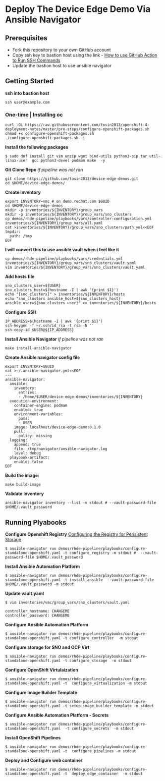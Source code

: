 # Deploy The Device Edge Demo Via Ansible Navigator

## Prerequisites
* Fork this repository to your own GitHub account
* Copy ssh key to bastion host using the link - [How to use GitHub Action to Run SSH Commands](https://medium.com/@tcij1013/how-to-use-github-action-to-run-ssh-commands-609df2a88ac3)
* Update the bastion host to use ansible navigator 

## Getting Started
**ssh into bastion host**
```
ssh user@example.com
```

### One-time | Installing oc
```
curl -OL https://raw.githubusercontent.com/tosin2013/openshift-4-deployment-notes/master/pre-steps/configure-openshift-packages.sh
chmod +x configure-openshift-packages.sh
./configure-openshift-packages.sh -i
```

**Install the following packages** 
```
$ sudo dnf install git vim unzip wget bind-utils python3-pip tar util-linux-user  gcc python3-devel podman make  -y
```

**Git Clone Repo** *if pipeline was not ran*
```
git clone https://github.com/tosin2013/device-edge-demos.git
cd $HOME/device-edge-demos/
```

**Create Inventory**
```
export INVENTORY=vmc # on demo.redhat.com $GUID
cd $HOME/device-edge-demos
mkdir -p inventories/${INVENTORY}/group_vars
mkdir -p inventories/${INVENTORY}/group_vars/sno_clusters
cp demos/rhde-pipeline/playbooks/vars/controller-configuration.yml inventories/${INVENTORY}/group_vars/all.yaml
cat >inventories/${INVENTORY}/group_vars/sno_clusters/path.yml<<EOF
tmpdir:
  path: /tmp
EOF
```

**I will convert this to use ansible vault when i feel like it**
```
cp demos/rhde-pipeline/playbooks/vars/credentials.yml inventories/${INVENTORY}/group_vars/sno_clusters/vault.yaml
vim inventories/${INVENTORY}/group_vars/sno_clusters/vault.yaml
```

**Add hosts file**
```
sno_clusters_user=${USER}
sno_clusters_host=$(hostname -I | awk '{print $1}')
echo "[sno_clusters]" > inventories/${INVENTORY}/hosts
echo "sno_clusters ansible_host=${sno_clusters_host} ansible_user=${sno_clusters_user}" >> inventories/${INVENTORY}/hosts
```
**Configure SSH**
```
IP_ADDRESS=$(hostname -I | awk '{print $1}')
ssh-keygen -f ~/.ssh/id_rsa -t rsa -N ''
ssh-copy-id $USER@${IP_ADDRESS}
```

**Install Ansible Navigator** *if pipeline was not ran*
```
make install-ansible-navigator
```

**Create Ansible navigator config file**
```
export INVENTORY=$GUID
cat >~/.ansible-navigator.yml<<EOF
---
ansible-navigator:
  ansible:
    inventory:
      entries:
      - /home/$USER/device-edge-demos/inventories/${INVENTORY}
  execution-environment:
    container-engine: podman
    enabled: true
    environment-variables:
      pass:
      - USER
    image: localhost/device-edge-demo:0.1.0 
    pull:
      policy: missing
  logging:
    append: true
    file: /tmp/navigator/ansible-navigator.log
    level: debug
  playbook-artifact:
    enable: false
EOF
```

**Build the image:**
```
make build-image
```

**Validate Inventory**
```
ansible-navigator inventory --list -m stdout # --vault-password-file $HOME/.vault_password
```

## Running Plyabooks 
**Configure Openshift Registry**
[Configuring the Registry for Perisistent Storage](https://github.com/tosin2013/openshift-4-deployment-notes/blob/master/vmware/configuring-registry.md)
```
$ ansible-navigator run demos/rhde-pipeline/playbooks/configure-standalone-openshift.yaml -t configure_registry -m stdout #  --vault-password-file $HOME/.vault_password 
```

**Install Ansible Automation Platform**

```
$ ansible-navigator run demos/rhde-pipeline/playbooks/configure-standalone-openshift.yaml -t install_ansible  --vault-password-file $HOME/.vault_password -m stdout 
```

**Update vault.yaml**
```
$ vim inventories/vmc/group_vars/sno_clusters/vault.yaml

controller_hostname: CHANGEME
controller_password: CHANGEME
```

**Configure Ansible Automation Platform**
```
$ ansible-navigator run demos/rhde-pipeline/playbooks/configure-standalone-openshift.yaml -t configure_controller  -m stdout
```


**Configure storage for SNO and OCP Virt**
```
$ ansible-navigator run demos/rhde-pipeline/playbooks/configure-standalone-openshift.yaml -t configure_storage  -m stdout
```
**Configure OpenShift Virtulaization**
```
$ ansible-navigator run demos/rhde-pipeline/playbooks/configure-standalone-openshift.yaml -t  configure_virtualization -m stdout
```

**Configure Image Builder Template**
```
$ ansible-navigator run demos/rhde-pipeline/playbooks/configure-standalone-openshift.yaml -t setup_image_builder_template -m stdout
```

**Configure Ansible Automation Platform - Secrets**
```
$ ansible-navigator run demos/rhde-pipeline/playbooks/configure-standalone-openshift.yaml  -t configure_secrets  -m stdout
```

**Install OpenShift Pipelines**
```
$ ansible-navigator run demos/rhde-pipeline/playbooks/configure-standalone-openshift.yaml -t  configure_pipelines -m stdout
```


**Deploy and Configure web container**
```
$ ansible-navigator run demos/rhde-pipeline/playbooks/configure-standalone-openshift.yaml -t  deploy_edge_container  -m stdout
```